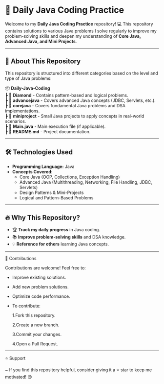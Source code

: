 # 🚀 Daily Java Coding Practice

Welcome to my **Daily Java Coding Practice** repository! 💻 This repository contains solutions to various Java problems I solve regularly to improve my problem-solving skills and deepen my understanding of **Core Java, Advanced Java, and Mini Projects**.

---

## 📌 About This Repository

This repository is structured into different categories based on the level and type of Java problems:

📦 **Daily-Java-Coding**  
 ┣ 📂 **Diamond** - Contains pattern-based and logical problems.  
 ┣ 📂 **advancejava** - Covers advanced Java concepts (JDBC, Servlets, etc.).  
 ┣ 📂 **corejava** - Covers fundamental Java problems and DSA implementations.  
 ┣ 📂 **miniproject** - Small Java projects to apply concepts in real-world scenarios.  
 ┣ 📜 **Main.java** - Main execution file (if applicable).  
 ┣ 📜 **README.md** - Project documentation.  

---

## 🛠 Technologies Used

- **Programming Language:** Java  
- **Concepts Covered:**  
  - Core Java (OOP, Collections, Exception Handling)  
  - Advanced Java (Multithreading, Networking, File Handling, JDBC, Servlets)  
  - Design Patterns & Mini-Projects  
  - Logical and Pattern-Based Problems  

---

## 🔥 Why This Repository?

- 🏆 **Track my daily progress** in Java coding.  
- 📚 **Improve problem-solving skills** and DSA knowledge.  
- 💡 **Reference for others** learning Java concepts.  

---

🤝 Contributions

Contributions are welcome! Feel free to:

 - Improve existing solutions.
 - Add new problem solutions.
 - Optimize code performance.
 - To contribute:
   
   1.Fork this repository.
   
   2.Create a new branch.
   
   3.Commit your changes.
   
   4.Open a Pull Request.

---
  
⭐ Support

  ~ If you find this repository helpful, consider giving it a ⭐ star to keep me motivated! 😊
